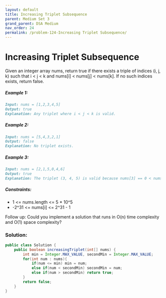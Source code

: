 ```yaml
---
layout: default
title: Increasing Triplet Subsequence
parent: Medium Set 3
grand_parent: DSA Medium
nav_order: 24
permalink: /problem-124-Increasing Triplet Subsequence/
---
```

# Increasing Triplet Subsequence
Given an integer array nums, return true if there exists a triple of indices (i, j, k) such that i < j < k and nums[i] < nums[j] < nums[k]. If no such indices exists, return false.

##### Example 1:
```markdown
Input: nums = [1,2,3,4,5]
Output: true
Explanation: Any triplet where i < j < k is valid.
```
##### Example 2:
```markdown
Input: nums = [5,4,3,2,1]
Output: false
Explanation: No triplet exists.
```
##### Example 3:
````markdown
Input: nums = [2,1,5,0,4,6]
Output: true
Explanation: The triplet (3, 4, 5) is valid because nums[3] == 0 < nums[4] == 4 < nums[5] == 6.
````
##### Constraints:
* 1 <= nums.length <= 5 * 10^5
* -2^31 <= nums[i] <= 2^31 - 1


Follow up: Could you implement a solution that runs in O(n) time complexity and O(1) space complexity?

### Solution:
```java
public class Solution {
    public boolean increasingTriplet(int[] nums) {
        int min = Integer.MAX_VALUE, secondMin = Integer.MAX_VALUE;
        for(int num : nums){
            if(num <= min) min = num;
            else if(num < secondMin) secondMin = num;
            else if(num > secondMin) return true;
        }
        return false;
    }
}
```